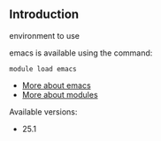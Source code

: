 ## Introduction
environment to use 

emacs is available using the command:

```
module load emacs
```

* [More about emacs]()
* [More about modules](Local:/systems/lisa/software/modules)

Available versions:

* 25.1